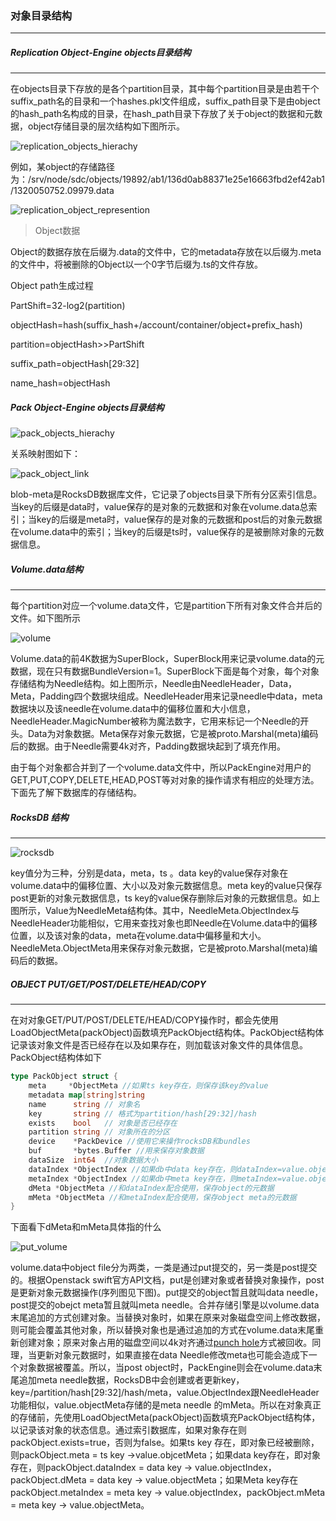 ### 对象目录结构

***

##### Replication Object-Engine objects目录结构

***

在objects目录下存放的是各个partition目录，其中每个partition目录是由若干个suffix_path名的目录和一个hashes.pkl文件组成，suffix_path目录下是由object的hash_path名构成的目录，在hash_path目录下存放了关于object的数据和元数据，object存储目录的层次结构如下图所示。

![replication_objects_hierachy](./img/replication_objects_hierachy.png)

例如，某object的存储路径为：/srv/node/sdc/objects/19892/ab1/136d0ab88371e25e16663fbd2ef42ab1/1320050752.09979.data

![replication_object_represention](./img/replication_object_represention.png)

> Object数据

Object的数据存放在后缀为.data的文件中，它的metadata存放在以后缀为.meta的文件中，将被删除的Object以一个0字节后缀为.ts的文件存放。

Object path生成过程

PartShift=32-log2(partition)

objectHash=hash(suffix_hash+/account/container/object+prefix_hash)

partition=objectHash>>PartShift

suffix_path=objectHash[29:32]

name_hash=objectHash

##### Pack Object-Engine objects目录结构

![pack_objects_hierachy](./img/pack_objects_hierachy.png)

关系映射图如下：

![pack_object_link](./img/pack_object_link.png)

blob-meta是RocksDB数据库文件，它记录了objects目录下所有分区索引信息。当key的后缀是data时，value保存的是对象的元数据和对象在volume.data总索引；当key的后缀是meta时，value保存的是对象的元数据和post后的对象元数据在volume.data中的索引；当key的后缀是ts时，value保存的是被删除对象的元数据信息。

##### Volume.data结构

***

每个partition对应一个volume.data文件，它是partition下所有对象文件合并后的文件。如下图所示

![volume](./img/volume.png)

Volume.data的前4K数据为SuperBlock，SuperBlock用来记录volume.data的元数据，现在只有数据BundleVersion=1。SuperBlock下面是每个对象，每个对象存储结构为Needle结构。如上图所示，Needle由NeedleHeader，Data，Meta，Padding四个数据块组成。NeedleHeader用来记录needle中data，meta数据块以及该needle在volume.data中的偏移位置和大小信息，NeedleHeader.MagicNumber被称为魔法数字，它用来标记一个Needle的开头。Data为对象数据。Meta保存对象元数据，它是被proto.Marshal(meta)编码后的数据。由于Needle需要4k对齐，Padding数据块起到了填充作用。

由于每个对象都合并到了一个volume.data文件中，所以PackEngine对用户的GET,PUT,COPY,DELETE,HEAD,POST等对对象的操作请求有相应的处理方法。下面先了解下数据库的存储结构。

##### RocksDB 结构

***

![rocksdb](./img/rocksdb.png)

key值分为三种，分别是data，meta，ts 。data key的value保存对象在volume.data中的偏移位置、大小以及对象元数据信息。meta key的value只保存post更新的对象元数据信息，ts key的value保存删除后对象的元数据信息。如上图所示，Value为NeedleMeta结构体。其中，NeedleMeta.ObjectIndex与NeedleHeader功能相似，它用来查找对象也即Needle在Volume.data中的偏移位置，以及该对象的data，meta在volume.data中偏移量和大小。NeedleMeta.ObjectMeta用来保存对象元数据，它是被proto.Marshal(meta)编码后的数据。

##### OBJECT PUT/GET/POST/DELETE/HEAD/COPY

***

在对对象GET/PUT/POST/DELETE/HEAD/COPY操作时，都会先使用LoadObjectMeta(packObject)函数填充PackObject结构体。PackObject结构体记录该对象文件是否已经存在以及如果存在，则加载该对象文件的具体信息。PackObject结构体如下

```go
type PackObject struct {
	meta     *ObjectMeta //如果ts key存在，则保存该key的value
	metadata map[string]string 
	name      string // 对象名
  	key       string // 格式为partition/hash[29:32]/hash
	exists    bool   // 对象是否已经存在
	partition string // 对象所在的分区
	device    *PackDevice //使用它来操作rocksDB和bundles
	buf       *bytes.Buffer //用来保存对象数据
	dataSize  int64  //对象数据大小
	dataIndex *ObjectIndex //如果db中data key存在，则dataIndex=value.objectIndex。它是记录对象在volume中的位置
	metaIndex *ObjectIndex //如果db中meta key存在，则metaIndex=value.objectIndex。它是记录对象Meta在volume中的位置。
	dMeta *ObjectMeta //和dataIndex配合使用，保存object的元数据
	mMeta *ObjectMeta //和metaIndex配合使用，保存object meta的元数据
}
```

下面看下dMeta和mMeta具体指的什么

![put_volume](./img/put_volume.png)

volume.data中object file分为两类，一类是通过put提交的，另一类是post提交的。根据Openstack swift官方API文档，put是创建对象或者替换对象操作，post是更新对象元数据操作(序列图见下图)。put提交的object暂且就叫data needle，post提交的obejct meta暂且就叫meta needle。合并存储引擎是以volume.data末尾追加的方式创建对象。当替换对象时，如果在原来对象磁盘空间上修改数据，则可能会覆盖其他对象，所以替换对象也是通过追加的方式在volume.data末尾重新创建对象；原来对象占用的磁盘空间以4k对齐通过[punch hole](http://manpages.courier-mta.org/htmlman1/fallocate.1.html)方式被回收。同理，当更新对象元数据时，如果直接在data Needle修改meta也可能会造成下一个对象数据被覆盖。所以，当post object时，PackEngine则会在volume.data末尾追加meta needle数据，RocksDB中会创建或者更新key，key=/partition/hash[29:32]/hash/meta，value.ObjectIndex跟NeedleHeader功能相似，value.objectMeta存储的是meta needle 的mMeta。所以在对象真正的存储前，先使用LoadObjectMeta(packObject)函数填充PackObject结构体，以记录该对象的状态信息。通过索引数据库，如果对象存在则packObject.exists=true，否则为false。如果ts key 存在，即对象已经被删除，则packObject.meta = ts key ->value.objcetMeta；如果data key存在，即对象存在，则packObject.dataIndex = data key -> value.objectIndex，packObject.dMeta = data key -> value.objectMeta；如果Meta key存在packObject.metaIndex = meta key -> value.objectIndex，packObject.mMeta = meta key -> value.objectMeta。